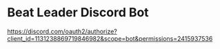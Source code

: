 # Beat Leader Discord Bot

https://discord.com/oauth2/authorize?client_id=1131238869719846982&scope=bot&permissions=2415937536